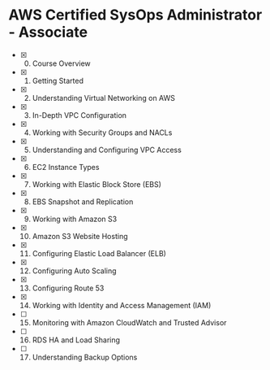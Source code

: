 # AWS Certified SysOps Administrator - Associate

- [x] 00. Course Overview
- [x] 01. Getting Started
- [x] 02. Understanding Virtual Networking on AWS
- [x] 03. In-Depth VPC Configuration
- [x] 04. Working with Security Groups and NACLs
- [x] 05. Understanding and Configuring VPC Access
- [x] 06. EC2 Instance Types
- [x] 07. Working with Elastic Block Store (EBS)
- [x] 08. EBS Snapshot and Replication
- [x] 09. Working with Amazon S3
- [x] 10. Amazon S3 Website Hosting
- [x] 11. Configuring Elastic Load Balancer (ELB)
- [x] 12. Configuring Auto Scaling
- [x] 13. Configuring Route 53
- [x] 14. Working with Identity and Access Management (IAM)
- [ ] 15. Monitoring with Amazon CloudWatch and Trusted Advisor
- [ ] 16. RDS HA and Load Sharing
- [ ] 17. Understanding Backup Options
